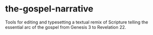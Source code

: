 # the-gospel-narrative
Tools for editing and typesetting a textual remix of Scripture telling the essential arc of the gospel from Genesis 3 to Revelation 22.
